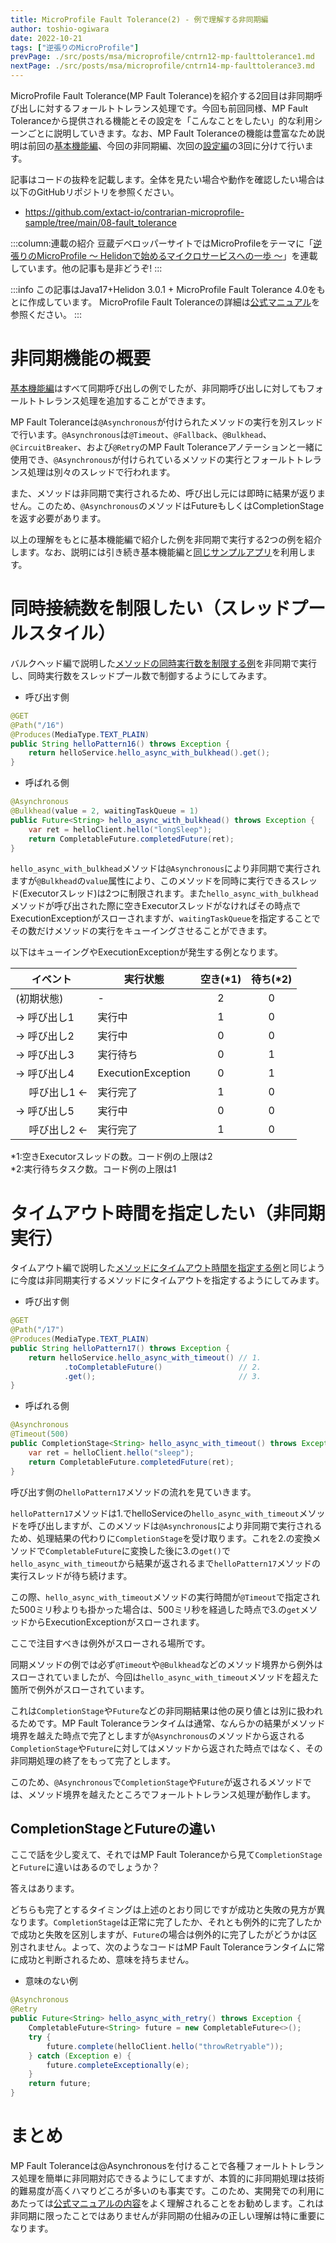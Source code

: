```yaml
---
title: MicroProfile Fault Tolerance(2) - 例で理解する非同期編
author: toshio-ogiwara
date: 2022-10-21
tags: ["逆張りのMicroProfile"]
prevPage: ./src/posts/msa/microprofile/cntrn12-mp-faulttolerance1.md
nextPage: ./src/posts/msa/microprofile/cntrn14-mp-faulttolerance3.md
---
```


MicroProfile Fault Tolerance(MP Fault Tolerance)を紹介する2回目は非同期呼び出しに対するフォールトトレランス処理です。今回も前回同様、MP Fault Toleranceから提供される機能とその設定を「こんなことをしたい」的な利用シーンごとに説明していきます。なお、MP Fault Toleranceの機能は豊富なため説明は前回の[基本機能編](/msa/mp/cntrn12-mp-faulttolerance1/)、今回の非同期編、次回の[設定編](/msa/mp/cntrn14-mp-faulttolerance3/)の3回に分けて行います。

記事はコードの抜粋を記載します。全体を見たい場合や動作を確認したい場合は以下のGitHubリポジトリを参照ください。
- <https://github.com/extact-io/contrarian-microprofile-sample/tree/main/08-fault_tolerance>

:::column:連載の紹介
豆蔵デベロッパーサイトではMicroProfileをテーマに「[逆張りのMicroProfile ～ Helidonで始めるマイクロサービスへの一歩 ～](/msa/#逆張りのmicroprofile-～-helidonで始めるマイクロサービスへの一歩-～)」を連載しています。他の記事も是非どうぞ!
:::

:::info
この記事はJava17+Helidon 3.0.1 + MicroProfile Fault Tolerance 4.0をもとに作成しています。
MicroProfile Fault Toleranceの詳細は[公式マニュアル](https://download.eclipse.org/microprofile/microprofile-fault-tolerance-4.0/microprofile-fault-tolerance-spec-4.0.html)を参照ください。
:::

# 非同期機能の概要
[基本機能編](/msa/mp/cntrn12-mp-faulttolerance1/)はすべて同期呼び出しの例でしたが、非同期呼び出しに対してもフォールトトレランス処理を追加することができます。

MP Fault Toleranceは`@Asynchronous`が付けられたメソッドの実行を別スレッドで行います。`@Asynchronous`は`@Timeout`、`@Fallback`、`@Bulkhead`、`@CircuitBreaker`、および`@Retry`のMP Fault Toleranceアノテーションと一緒に使用でき、`@Asynchronous`が付けられているメソッドの実行とフォールトトレランス処理は別々のスレッドで行われます。

また、メソッドは非同期で実行されるため、呼び出し元には即時に結果が返りません。このため、`@Asynchronous`のメソッドはFutureもしくはCompletionStageを返す必要があります。

以上の理解をもとに基本機能編で紹介した例を非同期で実行する2つの例を紹介します。なお、説明には引き続き基本機能編と[同じサンプルアプリ](/msa/mp/cntrn12-mp-faulttolerance1/#説明に利用するサンプル)を利用します。

# 同時接続数を制限したい（スレッドプールスタイル）
バルクヘッド編で説明した[メソッドの同時実行数を制限する例](/msa/mp/cntrn12-mp-faulttolerance1/#同時接続数を制限したい（セマフォスタイル）)を非同期で実行し、同時実行数をスレッドプール数で制御するようにしてみます。

- 呼び出す側
```java
@GET
@Path("/16")
@Produces(MediaType.TEXT_PLAIN)
public String helloPattern16() throws Exception {
    return helloService.hello_async_with_bulkhead().get();
}
```
- 呼ばれる側
```java
@Asynchronous
@Bulkhead(value = 2, waitingTaskQueue = 1)
public Future<String> hello_async_with_bulkhead() throws Exception {
    var ret = helloClient.hello("longSleep");
    return CompletableFuture.completedFuture(ret);
}
```

`hello_async_with_bulkhead`メソッドは`@Asynchronous`により非同期で実行されますが`@Bulkhead`の`value`属性により、このメソッドを同時に実行できるスレッド(Executorスレッド)は2つに制限されます。また`hello_async_with_bulkhead`メソッドが呼び出された際に空きExecutorスレッドがなければその時点でExecutionExceptionがスローされますが、`waitingTaskQueue`を指定することでその数だけメソッドの実行をキューイングさせることができます。

以下はキューイングやExecutionExceptionが発生する例となります。

|イベント|実行状態|空き(*1)|待ち(*2)|
|--------|-------|:-:|:-:|
|(初期状態)   | -       | 2 | 0 |
| → 呼び出し1 | 実行中   | 1 | 0 |
| → 呼び出し2 | 実行中   | 0 | 0 |
| → 呼び出し3 | 実行待ち | 0 | 1 |
| → 呼び出し4 | ExecutionException | 0 | 1 |
|&nbsp;&nbsp;&nbsp;&nbsp;&nbsp;呼び出し1 ← | 実行完了 | 1 | 0 |
| → 呼び出し5 | 実行中   | 0 | 0 |
|&nbsp;&nbsp;&nbsp;&nbsp;&nbsp;呼び出し2 ← | 実行完了 | 1 | 0 |

*1:空きExecutorスレッドの数。コード例の上限は2  
*2:実行待ちタスク数。コード例の上限は1

# タイムアウト時間を指定したい（非同期実行）
タイムアウト編で説明した[メソッドにタイムアウト時間を指定する例](/msa/mp/cntrn12-mp-faulttolerance1/#タイムアウト時間を指定したい)と同じように今度は非同期実行するメソッドにタイムアウトを指定するようにしてみます。

- 呼び出す側
```java
@GET
@Path("/17")
@Produces(MediaType.TEXT_PLAIN)
public String helloPattern17() throws Exception {
    return helloService.hello_async_with_timeout() // 1.
            .toCompletableFuture()                 // 2.
            .get();                                // 3.
}
```
- 呼ばれる側
```java
@Asynchronous
@Timeout(500)
public CompletionStage<String> hello_async_with_timeout() throws Exception {
    var ret = helloClient.hello("sleep");
    return CompletableFuture.completedFuture(ret);
}
```

呼び出す側の`helloPattern17`メソッドの流れを見ていきます。

`helloPattern17`メソッドは1.でhelloServiceの`hello_async_with_timeout`メソッドを呼び出しますが、このメソッドは`@Asynchronous`により非同期で実行されるため、処理結果の代わりに`CompletionStage`を受け取ります。これを2.の変換メソッドで`CompletableFuture`に変換した後に3.の`get()`で`hello_async_with_timeout`から結果が返されるまで`helloPattern17`メソッドの実行スレッドが待ち続けます。

この際、`hello_async_with_timeout`メソッドの実行時間が`@Timeout`で指定された500ミリ秒よりも掛かった場合は、500ミリ秒を経過した時点で3.の`get`メソッドからExecutionExceptionがスローされます。

ここで注目すべきは例外がスローされる場所です。

同期メソッドの例では必ず`@Timeout`や`@Bulkhead`などのメソッド境界から例外はスローされていましたが、今回は`hello_async_with_timeout`メソッドを超えた箇所で例外がスローされています。

これは`CompletionStage`や`Future`などの非同期結果は他の戻り値とは別に扱われるためです。MP Fault Toleranceランタイムは通常、なんらかの結果がメソッド境界を越えた時点で完了としますが`@Asynchronous`のメソッドから返される`CompletionStage`や`Future`に対してはメソッドから返された時点ではなく、その非同期処理の終了をもって完了とします。

このため、`@Asynchronous`で`CompletionStage`や`Future`が返されるメソッドでは、メソッド境界を越えたところでフォールトトレランス処理が動作します。

## CompletionStageとFutureの違い
ここで話を少し変えて、それではMP Fault Toleranceから見て`CompletionStage`と`Future`に違いはあるのでしょうか？

答えはあります。

どちらも完了とするタイミングは上述のとおり同じですが成功と失敗の見方が異なります。`CompletionStage`は正常に完了したか、それとも例外的に完了したかで成功と失敗を区別しますが、`Future`の場合は例外的に完了したがどうかは区別されません。よって、次のようなコードはMP Fault Toleranceランタイムに常に成功と判断されるため、意味を持ちません。

- 意味のない例
```java
@Asynchronous
@Retry
public Future<String> hello_async_with_retry() throws Exception {
    CompletableFuture<String> future = new CompletableFuture<>();
    try {
        future.complete(helloClient.hello("throwRetryable"));
    } catch (Exception e) {
        future.completeExceptionally(e);
    }
    return future;
}
```

# まとめ
MP Fault Toleranceは@Asynchronousを付けることで各種フォールトトレランス処理を簡単に非同期対応できるようにしてますが、本質的に非同期処理は技術的難易度が高くハマりどころが多いのも事実です。このため、実開発での利用にあたっては[公式マニュアルの内容](https://download.eclipse.org/microprofile/microprofile-fault-tolerance-4.0/microprofile-fault-tolerance-spec-4.0.html#asynchronous)をよく理解されることをお勧めします。これは非同期に限ったことではありませんが非同期の仕組みの正しい理解は特に重要になります。

